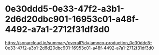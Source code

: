 # 0e30ddd5-0e33-47f2-a3b1-2d6d20dbc901-16953c01-a48f-4492-a7a1-2712f31df3d0
https://sonarcloud.io/summary/overall?id=iamneo-production_0e30ddd5-0e33-47f2-a3b1-2d6d20dbc901-16953c01-a48f-4492-a7a1-2712f31df3d0
